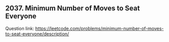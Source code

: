 ## 2037. Minimum Number of Moves to Seat Everyone
Question link: https://leetcode.com/problems/minimum-number-of-moves-to-seat-everyone/description/